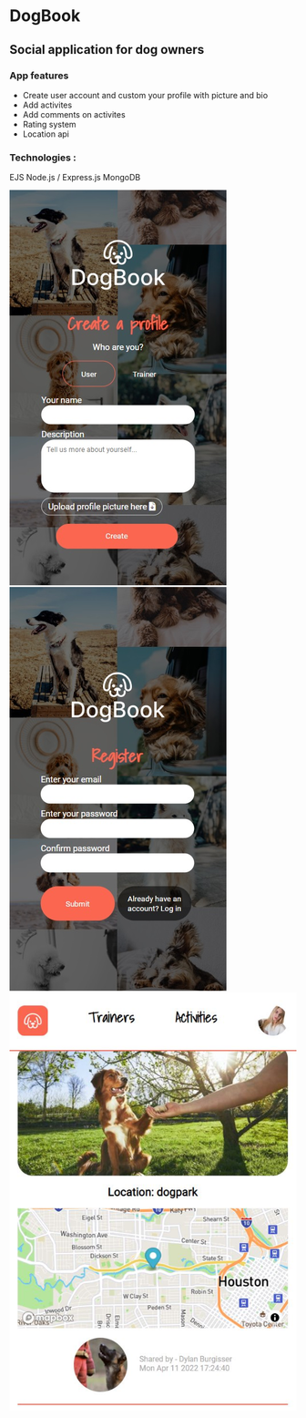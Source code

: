 # DogBook

## Social application for dog owners

### App features

- Create user account and custom your profile with picture and bio
- Add activites
- Add comments on activites
- Rating system
- Location api

### Technologies :

EJS
Node.js / Express.js 
MongoDB

![Screenshot](profile.jpg "screenshot")
![Screenshot](register.jpg "screenshot")
![Screenshot](screenshot2.jfif "screenshot")
